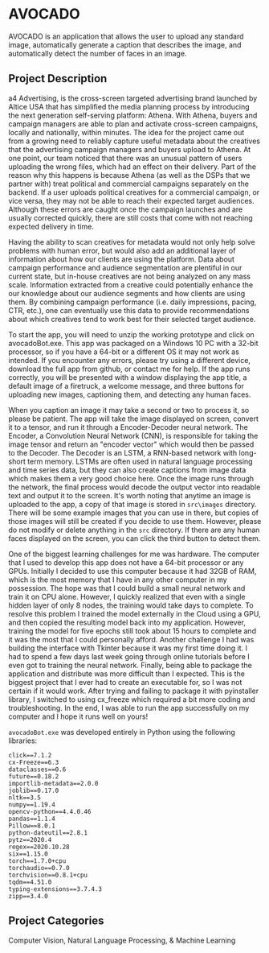 # AVOCADO

AVOCADO is an application that allows the user to upload any standard image, automatically generate a caption that describes the image, and automatically detect the number of faces in an image.



## Project Description

a4 Advertising, is the cross-screen targeted advertising brand launched by Altice USA that has simplified the media planning process by introducing the next generation self-serving platform: Athena. With Athena, buyers and campaign managers are able to plan and activate cross-screen campaigns, locally  and nationally, within minutes. The idea for the project came out from a growing need to reliably capture useful metadata about the creatives that the advertising campaign managers and buyers upload to Athena. At one point, our team noticed that there was an unusual pattern of users uploading the wrong files, which had an effect on their delivery. Part of the reason why this happens is because Athena (as well as the DSPs that we partner with) treat political and commercial campaigns separately on the backend. If a user uploads political creatives for a commercial campaign, or vice versa, they may not be able to reach their expected target audiences. Although these errors are caught once the campaign launches and are usually corrected quickly, there are still costs that come with not reaching expected delivery in time.

Having the ability to scan creatives for metadata would not only help solve problems with human error, but would also add an additional layer of information about how our clients are using the platform. Data about campaign performance and audience segmentation are plentiful in our current state, but in-house creatives are not being analyzed on any mass scale. Information extracted from a creative could potentially enhance the our knowledge about our audience segments and how clients are using them. By combining campaign performance (i.e. daily impressions, pacing, CTR, etc.), one can eventually use this data to provide recommendations about which creatives tend to work best for their selected target audience.

To start the app, you will need to unzip the working prototype and click on avocadoBot.exe. This app was packaged on a Windows 10 PC with a 32-bit processor, so if you have a 64-bit or a different OS it may not work as intended. If you encounter any errors, please try using a different device, download the full app from github, or contact me for help. If the app runs correctly, you will be presented with a window displaying the app title, a default image of a firetruck, a welcome message, and three buttons for uploading new images, captioning them, and detecting any human faces. 

When you caption an image it may take a second or two to process it, so please be patient. The app will take the image displayed on screen, convert it to a tensor, and run it through a Encoder-Decoder neural network. The Encoder, a Convolution Neural Network (CNN), is responsible for taking the image tensor and return an "encoder vector" which would then be passed to the Decoder. The Decoder is an LSTM, a RNN-based network with long-short term memory. LSTMs are often used in natural language processing and time series data, but they can also create captions from image data which makes them a very good choice here. Once the image runs through the network, the final process would decode the output vector into readable text and output it to the screen. It's worth noting that anytime an image is uploaded to the app, a copy of that image is stored in `src\images` directory. There will be some example images that you can use in there, but copies of those images will still be created if you decide to use them. However, please do not modify or delete anything in the `src` directory. If there are any human faces displayed on the screen, you can click the third button to detect them.

One of the biggest learning challenges for me was hardware. The computer that I used to develop this app does not have a 64-bit processor or any GPUs. Initially I decided to use this computer because it had 32GB of RAM, which is the most memory that I have in any other computer in my possession. The hope was that I could build a small neural network and train it on CPU alone. However, I quickly realized that even with a single hidden layer of only 8 nodes, the training would take days to complete. To resolve this problem I trained the model externally in the Cloud using a GPU, and then copied the resulting model back into my application. However, training the model for five epochs still took about 15 hours to complete and it was the most that I could personally afford. Another challenge I had was building the interface with Tkinter because it was my first time doing it. I had to spend a few days last week going through online tutorials before I even got to training the neural network. Finally, being able to package the application and distribute was more difficult than I expected. This is the biggest project that I ever had to create an executable for, so I was not certain if it would work. After trying and failing to package it with pyinstaller library, I switched to using cx_freeze which required a bit more coding and troubleshooting. In the end, I was able to run the app successfully on my computer and I hope it runs well on yours!

`avocadoBot.exe` was developed entirely in Python using the following libraries:

```
click==7.1.2
cx-Freeze==6.3
dataclasses==0.6
future==0.18.2
importlib-metadata==2.0.0
joblib==0.17.0
nltk==3.5
numpy==1.19.4
opencv-python==4.4.0.46
pandas==1.1.4
Pillow==8.0.1
python-dateutil==2.8.1
pytz==2020.4
regex==2020.10.28
six==1.15.0
torch==1.7.0+cpu
torchaudio==0.7.0
torchvision==0.8.1+cpu
tqdm==4.51.0
typing-extensions==3.7.4.3
zipp==3.4.0
```



## Project Categories

Computer Vision, Natural Language Processing, & Machine Learning